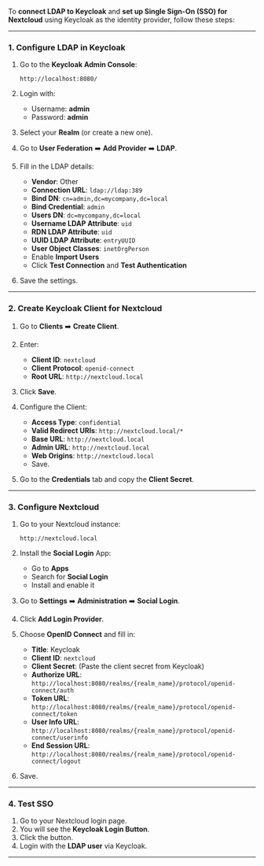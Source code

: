 To **connect LDAP to Keycloak** and **set up Single Sign-On (SSO) for Nextcloud** using Keycloak as the identity provider, follow these steps:

---

### 1. **Configure LDAP in Keycloak**
1. Go to the **Keycloak Admin Console**:
   ```
   http://localhost:8080/
   ```

2. Login with:
    - Username: **admin**
    - Password: **admin**

3. Select your **Realm** (or create a new one).

4. Go to **User Federation** ➡️ **Add Provider** ➡️ **LDAP**.

5. Fill in the LDAP details:
    - **Vendor**: Other
    - **Connection URL**: `ldap://ldap:389`
    - **Bind DN**: `cn=admin,dc=mycompany,dc=local`
    - **Bind Credential**: `admin`
    - **Users DN**: `dc=mycompany,dc=local`
    - **Username LDAP Attribute**: `uid`
    - **RDN LDAP Attribute**: `uid`
    - **UUID LDAP Attribute**: `entryUUID`
    - **User Object Classes**: `inetOrgPerson`
    - Enable **Import Users**
    - Click **Test Connection** and **Test Authentication**

6. Save the settings.

---

### 2. **Create Keycloak Client for Nextcloud**
1. Go to **Clients** ➡️ **Create Client**.

2. Enter:
    - **Client ID**: `nextcloud`
    - **Client Protocol**: `openid-connect`
    - **Root URL**: `http://nextcloud.local`

3. Click **Save**.

4. Configure the Client:
    - **Access Type**: `confidential`
    - **Valid Redirect URIs**: `http://nextcloud.local/*`
    - **Base URL**: `http://nextcloud.local`
    - **Admin URL**: `http://nextcloud.local`
    - **Web Origins**: `http://nextcloud.local`
    - Save.

5. Go to the **Credentials** tab and copy the **Client Secret**.

---

### 3. **Configure Nextcloud**
1. Go to your Nextcloud instance:
   ```
   http://nextcloud.local
   ```

2. Install the **Social Login** App:
    - Go to **Apps**
    - Search for **Social Login**
    - Install and enable it

3. Go to **Settings** ➡️ **Administration** ➡️ **Social Login**.

4. Click **Add Login Provider**.

5. Choose **OpenID Connect** and fill in:
    - **Title**: Keycloak
    - **Client ID**: `nextcloud`
    - **Client Secret**: (Paste the client secret from Keycloak)
    - **Authorize URL**: `http://localhost:8080/realms/{realm_name}/protocol/openid-connect/auth`
    - **Token URL**: `http://localhost:8080/realms/{realm_name}/protocol/openid-connect/token`
    - **User Info URL**: `http://localhost:8080/realms/{realm_name}/protocol/openid-connect/userinfo`
    - **End Session URL**: `http://localhost:8080/realms/{realm_name}/protocol/openid-connect/logout`

6. Save.

---

### 4. **Test SSO**
1. Go to your Nextcloud login page.
2. You will see the **Keycloak Login Button**.
3. Click the button.
4. Login with the **LDAP user** via Keycloak.

---
